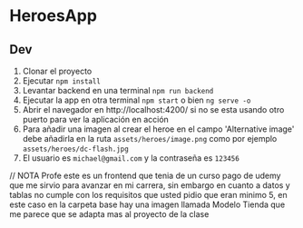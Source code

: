 # HeroesApp

## Dev

1. Clonar el proyecto
2. Ejecutar ```npm install```
3. Levantar backend en una terminal ```npm run backend```
4. Ejecutar la app en otra terminal ```npm start``` o bien ```ng serve -o```
5. Abrir el navegador en http://localhost:4200/ si no se esta usando otro puerto para ver la aplicación en acción
6. Para añadir una imagen al crear el heroe en el campo 'Alternative image' debe añadirla en la ruta ```assets/heroes/image.png``` como por ejemplo ```assets/heroes/dc-flash.jpg```
7. El usuario es ```michael@gmail.com``` y la contraseña es ```123456```

// NOTA
Profe este es un frontend que tenia de un curso pago de udemy que me sirvio para avanzar en mi carrera, sin embargo en cuanto a datos y tablas no cumple con los requisitos que usted pidio que eran minimo 5, en este caso en la carpeta base hay una imagen llamada Modelo Tienda que me parece que se adapta mas al proyecto de la clase

